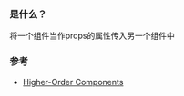 ### 是什么？
将一个组件当作props的属性传入另一个组件中




### 参考
- [Higher-Order Components](https://reactjs.org/docs/higher-order-components.html)
